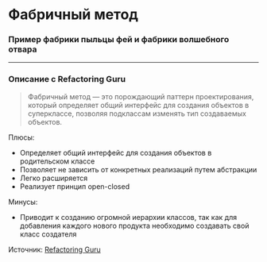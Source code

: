 # Фабричный метод

### Пример фабрики пыльцы фей и фабрики волшебного отвара

---

### Описание с Refactoring Guru

> Фабричный метод — это порождающий паттерн проектирования, который определяет общий интерфейс для создания объектов в суперклассе, позволяя подклассам изменять тип создаваемых объектов.

Плюсы: 
* Определяет общий интерфейс для создания объектов в родительском классе
* Позволяет не зависить от конкретных реализаций путем абстракции
* Легко расширяется
* Реализует принцип open-closed

Минусы:
* Приводит к созданию огромной иерархии классов, так как для добавления каждого нового продукта необходимо создавать свой класс создателя

Источник: [Refactoring Guru](https://refactoring.guru/ru/design-patterns/factory-method)
